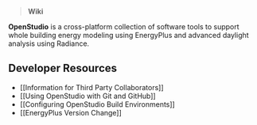 > **Wiki**

**OpenStudio** is a cross-platform collection of software tools to support whole building energy modeling using EnergyPlus and advanced daylight analysis using Radiance.

## Developer Resources

* [[Information for Third Party Collaborators]]
* [[Using OpenStudio with Git and GitHub]]
* [[Configuring OpenStudio Build Environments]]
* [[EnergyPlus Version Change]]